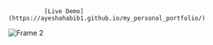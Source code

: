              [Live Demo](https://ayeshahabib1.github.io/my_personal_portfolio/)
![Frame 2](https://github.com/user-attachments/assets/877c264f-bfca-4ca3-ba2c-bb418aef48dc)

